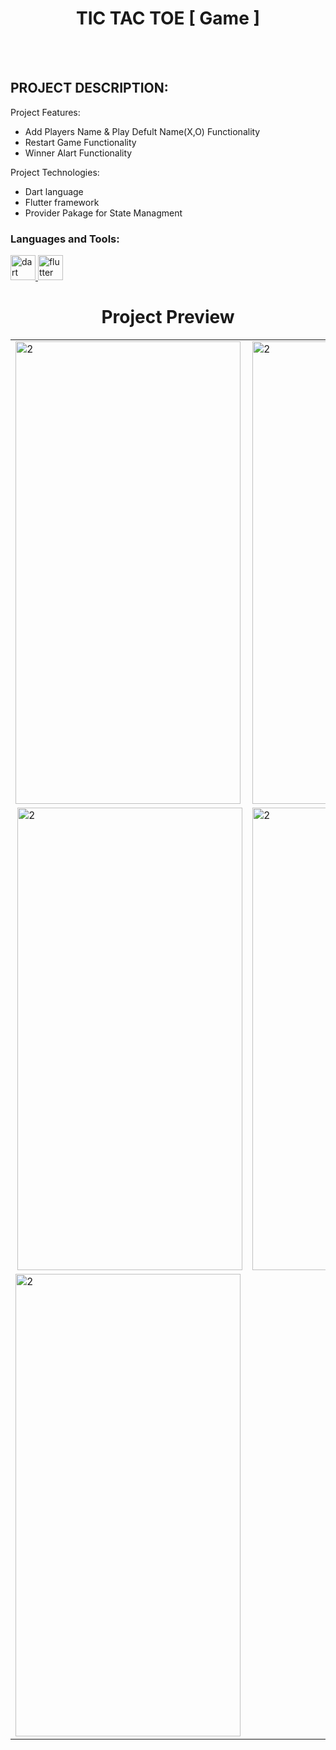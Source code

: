   <h1 align="center">TIC TAC TOE [ Game ]</h1>
<br></br>

## PROJECT DESCRIPTION:

Project Features:
- Add Players Name & Play Defult Name(X,O) Functionality
- Restart Game Functionality
- Winner Alart Functionality
  
Project Technologies:
- Dart language
- Flutter framework
- Provider Pakage for State Managment

<h3 align="left">Languages and Tools:</h3>
<p align="left"> <a href="https://dart.dev" target="_blank" rel="noreferrer"> <img src="https://www.vectorlogo.zone/logos/dartlang/dartlang-icon.svg" alt="dart" width="40" height="40"/> </a> <a href="https://flutter.dev" target="_blank" rel="noreferrer"> <img src="https://www.vectorlogo.zone/logos/flutterio/flutterio-icon.svg" alt="flutter" width="40" height="40"/> </a> </p>

<h1 align="center">Project Preview</h1>

<table>
  <tr>
    <td> <img src="https://github.com/ankitkamani/tic_tac_toe/assets/100353312/ad95c491-72bf-46b6-b4d6-a56fef3f4d41"  alt="2" width = 360px height = 740px ></td>
    <td><img src="https://github.com/ankitkamani/tic_tac_toe/assets/100353312/dd58e2c7-e44d-45bb-8769-e616874b2a9f" alt="2" width = 360px height = 740px></td>
  </tr> 
  <tr>
    <td><img src="https://github.com/ankitkamani/tic_tac_toe/assets/100353312/5b679d3b-f968-48cc-ac35-ce81d28a809e" align="right" alt="2" width = 360px height = 740px></td>
    <td><img src="https://github.com/ankitkamani/tic_tac_toe/assets/100353312/c6968791-4526-4bb1-a0c3-2c23d28fd7cd" alt="2" width = 360px height = 740px></td>
  </tr>
  <tr>
      <td><img src="https://github.com/ankitkamani/tic_tac_toe/assets/100353312/08bf760f-c224-4033-ba73-0c6add9a910b" alt="2" width = 360px height = 740px></td>
  </tr>
</table>
